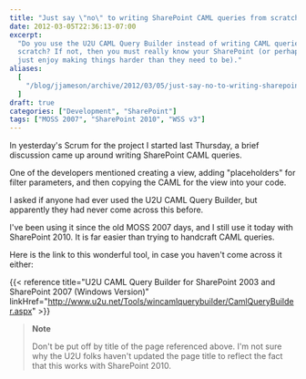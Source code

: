 ```yaml
---
title: "Just say \"no\" to writing SharePoint CAML queries from scratch"
date: 2012-03-05T22:36:13-07:00
excerpt:
  "Do you use the U2U CAML Query Builder instead of writing CAML queries from
  scratch? If not, then you must really know your SharePoint (or perhaps you
  just enjoy making things harder than they need to be)."
aliases:
  [
    "/blog/jjameson/archive/2012/03/05/just-say-no-to-writing-sharepoint-caml-queries-from-scratch.aspx",
  ]
draft: true
categories: ["Development", "SharePoint"]
tags: ["MOSS 2007", "SharePoint 2010", "WSS v3"]
---
```


In yesterday's Scrum for the project I started last Thursday, a brief discussion
came up around writing SharePoint CAML queries.

One of the developers mentioned creating a view, adding "placeholders" for
filter parameters, and then copying the CAML for the view into your code.

I asked if anyone had ever used the U2U CAML Query Builder, but apparently they
had never come across this before.

I've been using it since the old MOSS 2007 days, and I still use it today with
SharePoint 2010. It is far easier than trying to handcraft CAML queries.

Here is the link to this wonderful tool, in case you haven't come across it
either:

{{< reference
title="U2U CAML Query Builder for SharePoint 2003 and SharePoint 2007 (Windows Version)"
linkHref="http://www.u2u.net/Tools/wincamlquerybuilder/CamlQueryBuilder.aspx" >}}

> **Note**
>
> Don't be put off by title of the page referenced above. I'm not sure why the
> U2U folks haven't updated the page title to reflect the fact that this works
> with SharePoint 2010.

